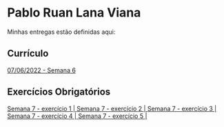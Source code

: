 # Pablo Ruan Lana Viana
Minhas entregas estão definidas aqui:
## Currículo
<a href="https://pablo-rlv.github.io/modulo2/03_AUT_EST_ENTREGA/Semana%206/Public/curriculosemana6.html"> 07/06/2022 - Semana 6 </a>
## Exercícios Obrigatórios
<a href="https://pablo-rlv.github.io/modulo2/04_AUT_EST_EX_OBRIGATORIOS/Semana%207/Exercício%201.html"> Semana 7 - exercício 1 | </a>
<a href="https://pablo-rlv.github.io/modulo2/04_AUT_EST_EX_OBRIGATORIOS/Semana%207/Exercício%202.html"> Semana 7 - exercício 2 | </a>
<a href="https://pablo-rlv.github.io/modulo2/04_AUT_EST_EX_OBRIGATORIOS/Semana%207/Exercício%203.html"> Semana 7 - exercício 3 | </a>
<a href="https://pablo-rlv.github.io/modulo2/04_AUT_EST_EX_OBRIGATORIOS/Semana%207/Exercício%204.html"> Semana 7 - exercício 4 | </a>
<a href="https://pablo-rlv.github.io/modulo2/04_AUT_EST_EX_OBRIGATORIOS/Semana%207/Exerc%C3%ADcio%205.html"> Semana 7 - exercício 5 | </a>
